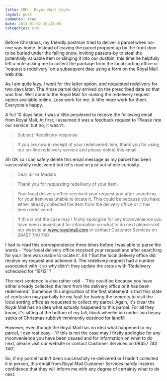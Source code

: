 ```yaml
---
title: CRM - Royal Mail style
layout: post
comments: true
date: 2011-01-02 16:22:00
categories: crm
---
```

Before Christmas, my friendly postman tried to deliver a parcel when
no-one was home. Instead of leaving the parcel propped up by the front
door to be buried under the falling snow, inviting passers-by to steal
the potentially valuable item or slinging it into our dustbin, this
time he helpfully left a note asking me to collect the package from
the local sorting office or 'request a redelivery' on a subsequent
date using a form on the Royal Mail web site.

As I am quite lazy, I went for the latter option, and requested
redelivery for two days later. The Xmas parcel duly arrived on the
prescribed date so that was fine. Well done to the Royal Mail for
making the redelivery request option available online. Less work for
me. A little more work for them. Everyone's happy.

A full 10 days later, I was a little perplexed to receive the
following email from Royal Mail. At first, I assumed it was a feedback
request to 'Please rate our service' but no, it wasn't.

> Subject: Redelivery response

> If you are now in receipt of your redelivered item, thank you for
> using our on-line redelivery service and please delete this email.

Ah OK so I can safely delete this email message as my parcel has been
successfully redelivered but let's read on just out of idle curiosity.

> Dear Sir or Madam

> Thank you for requesting redelivery of your item.

> Your local delivery office received your request and after searching
> for your item was unable to locate it. This could be because you have
> either already collected the item from the delivery office or it has
> been redelivered.

> If this is not the case may I firstly apologise for any
> inconvenience you have been caused and for information on what to do
> next please visit our website at www.royalmail.com or contact Customer
> Services on 08457 740 740

I had to read this correspondence three times before I was able to
parse the words - 'Your local delivery office received your request
and after searching for your item was unable to locate it'. Eh ? But
the local delivery office did receive my request and actioned it. The
redelivery request had a number associated with it so why didn't they
update the status with 'Redelivery scheduled for '19/12' ?

The next sentence is also rather odd - 'This could be because you have
either already collected the item from the delivery office or it has
been redelivered.' Somehow this implication of the first statement is
that this state of confusion may partially be my fault for having the
temerity to visit the local sorting office as requested to collect my
parcel. Again, it's clear the Royal Mail has no idea what actually
happened to this parcel. For all they know, it's sitting at the bottom
of my tall, black wheelie bin under two heavy sacks of Christmas
rubbish imminently destined for landfill.

However, even though the Royal Mail has no idea what happened to my
parcel, I can rest easy - 'If this is not the case may I firstly
apologise for any inconvenience you have been caused and for
information on what to do next, please visit our website or contact
Customer Services on 08457 740 740'.

So, if my parcel hadn't been successfully re-delivered or I hadn't
collected it in person, this email from Royal Mail Customer Services
hardly inspires confidence that they will inform me with any degree of
certainty what to do next.
